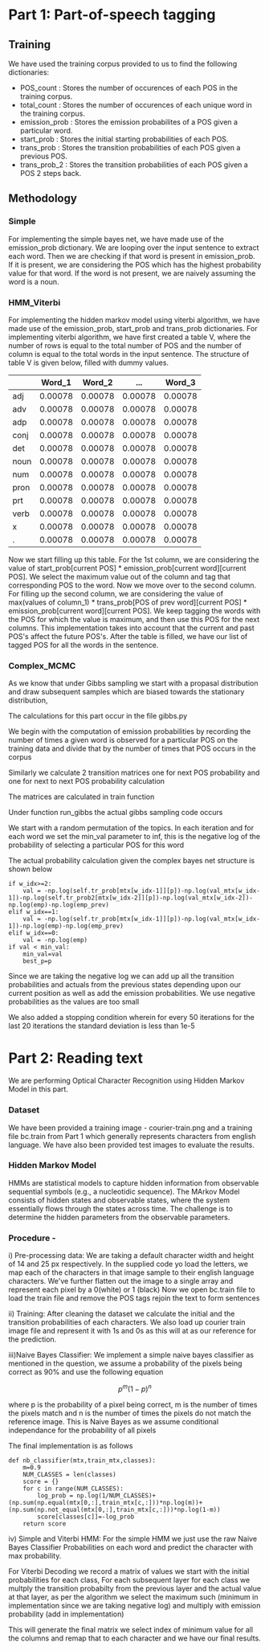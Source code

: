 # Part 1: Part-of-speech tagging

## Training
We have used the training corpus provided to us to find the following dictionaries: 
- POS_count : Stores the number of occurences of each POS in the training corpus.
- total_count : Stores the number of occurences of each unique word in the training corpus.
- emission_prob : Stores the emission probabilites of a POS given a particular word.  
- start_prob : Stores the initial starting probabilities of each POS.
- trans_prob : Stores the transition probabilities of each POS given a previous POS.
- trans_prob_2 : Stores the transition probabilities of each POS given a POS 2 steps back.

## Methodology
### Simple
For implementing the simple bayes net, we have made use of the emission_prob dictionary. We are looping over the input sentence to extract each word. Then we are checking if that word is present in emission_prob. If it is present, we are considering the POS which has the highest probability value for that word. If the word is not present, we are naively assuming the word is a noun. 

### HMM_Viterbi 
For implementing the hidden markov model using viterbi algorithm, we have made use of the emission_prob, start_prob and trans_prob dictionaries. For implementing viterbi algorithm, we have first created a table V, where the number of rows is equal to the total number of POS and the number of column is equal to the total words in the input sentence. The structure of table V is given below, filled with dummy values.

|             | Word_1      | Word_2      | ...         | Word_3      |
| ----------- | ----------- | ----------- | ----------- | ----------- |
| adj         | 0.00078     | 0.00078     | 0.00078     | 0.00078     |
| adv         | 0.00078     | 0.00078     | 0.00078     | 0.00078     |
| adp         | 0.00078     | 0.00078     | 0.00078     | 0.00078     |
| conj        | 0.00078     | 0.00078     | 0.00078     | 0.00078     |
| det         | 0.00078     | 0.00078     | 0.00078     | 0.00078     |
| noun        | 0.00078     | 0.00078     | 0.00078     | 0.00078     |
| num         | 0.00078     | 0.00078     | 0.00078     | 0.00078     |
| pron        | 0.00078     | 0.00078     | 0.00078     | 0.00078     |
| prt         | 0.00078     | 0.00078     | 0.00078     | 0.00078     |
| verb        | 0.00078     | 0.00078     | 0.00078     | 0.00078     |
| x           | 0.00078     | 0.00078     | 0.00078     | 0.00078     |
| .           | 0.00078     | 0.00078     | 0.00078     | 0.00078     |

Now we start filling up this table. For the 1st column, we are considering the value of start_prob[current POS] * emission_prob[current word][current POS]. We select the maximum value out of the column and tag that corresponding POS to the word. Now we move over to the second column. For filling up the second column, we are considering the value of max(values of column_1) * trans_prob[POS of prev word][current POS] * emission_prob[current word][current POS]. We keep tagging the words with the POS for which the value is maximum, and then use this POS for the next columns. This implementation takes into account that the current and past POS's affect the future POS's. After the table is filled, we have our list of tagged POS for all the words in the sentence.

### Complex_MCMC
As we know that under Gibbs sampling we start with a propasal distribution and draw subsequent samples which are biased towards the stationary distribution,

The calculations for this part occur in the file gibbs.py

We begin with the computation of emission probabilities by recording the number of times a given word is observed for a particular POS on the training data and divide that by the number of times that POS occurs in the corpus

Similarly we calculate 2 transition matrices one for next POS probability and one for next to next POS probability calculation

The matrices are calculated in train function

Under function run_gibbs the actual gibbs sampling code occurs

We start with a random permutation of the topics. In each iteration and for each word we set the min_val parameter to inf, this is the negative log of the probability of selecting a particular POS for this word

The actual probability calculation given the complex bayes net structure is shown below

```
if w_idx>=2:
    val = -np.log(self.tr_prob[mtx[w_idx-1]][p])-np.log(val_mtx[w_idx-1])-np.log(self.tr_prob2[mtx[w_idx-2]][p])-np.log(val_mtx[w_idx-2])-np.log(emp)-np.log(emp_prev)
elif w_idx==1:
    val = -np.log(self.tr_prob[mtx[w_idx-1]][p])-np.log(val_mtx[w_idx-1])-np.log(emp)-np.log(emp_prev)
elif w_idx==0:
    val = -np.log(emp)
if val < min_val:
    min_val=val
    best_p=p

```

Since we are taking the negative log we can add up all the transition probabilities and actuals from the previous states depending upon our current position as well as add the emission probabilities. We use negative probabilities as the values are too small

We also added a stopping condition wherein for every 50 iterations for the last 20 iterations the standard deviation is less than 1e-5

# Part 2: Reading text
We are performing Optical Character Recognition using Hidden Markov Model in this part.

### Dataset 
We have been provided a training image - courier-train.png and a training file bc.train from Part 1 which generally represents characters from english language. We have also been provided test images to evaluate the results.

### Hidden Markov Model  
HMMs are statistical models to capture hidden information from observable sequential symbols (e.g., a nucleotidic sequence). The MArkov Model consists of hidden states and  observable states, where the system essentially flows through the states across time. The challenge is to determine the hidden parameters from the observable parameters.

### Procedure - 

i) Pre-processing data: 
We are taking a default character width and height of 14 and 25 px respectively. In the supplied code yo load the letters, we map each of the characters in that image sample to their english language characters. We've further flatten out the image to a single array and represent each pixel by a 0(white) or 1 (black) Now we open bc.train file to load the train file and remove the POS tags rejoin the text to form sentences

ii) Training: After cleaning the dataset we calculate the initial and the transition probabilities of each characters. We also load up courier train image file and represent it with 1s and 0s as this will at as our reference for the prediction.

iii)Naive Bayes Classifier: We implement a simple naive bayes classifier as mentioned in the question, we assume a probability of the pixels being correct as 90% and use the following equation 

$$p^m(1-p)^n$$

where p is the probability of a pixel being correct, m is the number of times the pixels match and n is the number of times the pixels do not match the reference image. This is Naive Bayes as we assume conditional independance for the probability of all pixels

The final implementation is as follows
```
def nb_classifier(mtx,train_mtx,classes):
    m=0.9
    NUM_CLASSES = len(classes)
    score = {}
    for c in range(NUM_CLASSES):
        log_prob = np.log(1/NUM_CLASSES)+(np.sum(np.equal(mtx[0,:],train_mtx[c,:]))*np.log(m))+(np.sum(np.not_equal(mtx[0,:],train_mtx[c,:]))*np.log(1-m))
        score[classes[c]]=-log_prob
    return score
```

iv) Simple and Viterbi HMM: For the simple HMM we just use the raw Naive Bayes Classifier Probabilities on each word and predict the character with max probability.

For Viterbi Decoding we record a matrix of values we start with the initial probabilities for each class, For each subsequent layer for each class we multply the transition probabilty from the previous layer and the actual value at that layer, as per the algorithm we select the maximum such (minimum in implementation since we are taking negative log) and multiply with emission probability (add in implementation)

This will generate the final matrix we select index of minimum value for all the columns and remap that to each character and we have our final results.

